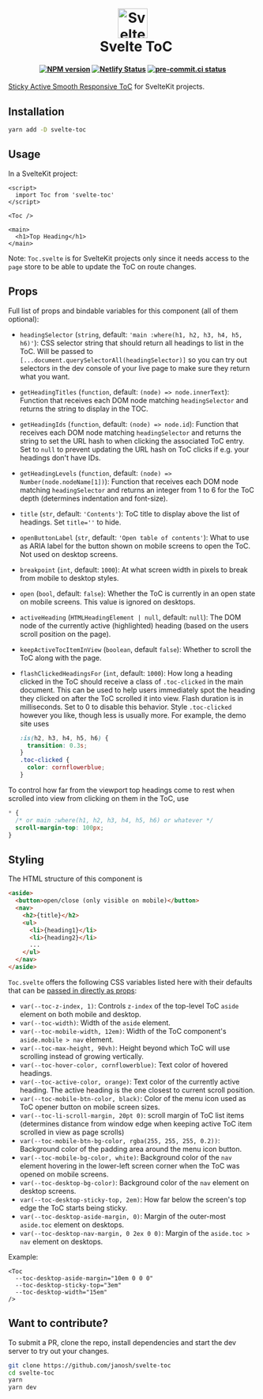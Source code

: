 <h1 align="center">
  <img src="https://raw.githubusercontent.com/janosh/svelte-toc/main/static/favicon.svg" alt="Svelte ToC" height=60>
  <br>&ensp;Svelte ToC
</h1>

<h4 align="center">

[![NPM version](https://img.shields.io/npm/v/svelte-toc?color=blue&logo=NPM)](https://npmjs.com/package/svelte-toc)
[![Netlify Status](https://api.netlify.com/api/v1/badges/0238699e-17a8-4423-85de-a5ca30baff0d/deploy-status)](https://app.netlify.com/sites/svelte-toc/deploys)
[![pre-commit.ci status](https://results.pre-commit.ci/badge/github/janosh/svelte-toc/main.svg)](https://results.pre-commit.ci/latest/github/janosh/svelte-toc/main)

</h4>

[Sticky Active Smooth Responsive ToC](https://janosh.dev/blog/sticky-active-smooth-responsive-toc) for SvelteKit projects.

## Installation

```sh
yarn add -D svelte-toc
```

## Usage

In a SvelteKit project:

```svelte
<script>
  import Toc from 'svelte-toc'
</script>

<Toc />

<main>
  <h1>Top Heading</h1>
</main>
```

Note: `Toc.svelte` is for SvelteKit projects only since it needs access to the `page` store to be able to update the ToC on route changes.

## Props

Full list of props and bindable variables for this component (all of them optional):

- `headingSelector` (`string`, default: `'main :where(h1, h2, h3, h4, h5, h6)'`): CSS selector string that should return all headings to list in the ToC. Will be passed to `[...document.querySelectorAll(headingSelector)]` so you can try out selectors in the dev console of your live page to make sure they return what you want.
- `getHeadingTitles` (`function`, default: `(node) => node.innerText`): Function that receives each DOM node matching `headingSelector` and returns the string to display in the TOC.
- `getHeadingIds` (`function`, default: `(node) => node.id`): Function that receives each DOM node matching `headingSelector` and returns the string to set the URL hash to when clicking the associated ToC entry. Set to `null` to prevent updating the URL hash on ToC clicks if e.g. your headings don't have IDs.
- `getHeadingLevels` (`function`, default: `(node) => Number(node.nodeName[1])`): Function that receives each DOM node matching `headingSelector` and returns an integer from 1 to 6 for the ToC depth (determines indentation and font-size).
- `title` (`str`, default: `'Contents'`): ToC title to display above the list of headings. Set `title=''` to hide.
- `openButtonLabel` (`str`, default: `'Open table of contents'`): What to use as ARIA label for the button shown on mobile screens to open the ToC. Not used on desktop screens.
- `breakpoint` (`int`, default: `1000`): At what screen width in pixels to break from mobile to desktop styles.
- `open` (`bool`, default: `false`): Whether the ToC is currently in an open state on mobile screens. This value is ignored on desktops.
- `activeHeading` (`HTMLHeadingElement | null`, default: `null`): The DOM node of the currently active (highlighted) heading (based on the users scroll position on the page).
- `keepActiveTocItemInView` (`boolean`, default `false`): Whether to scroll the ToC along with the page.
- `flashClickedHeadingsFor` (`int`, default: `1000`): How long a heading clicked in the ToC should receive a class of `.toc-clicked` in the main document. This can be used to help users immediately spot the heading they clicked on after the ToC scrolled it into view. Flash duration is in milliseconds. Set to 0 to disable this behavior. Style `.toc-clicked` however you like, though less is usually more. For example, the demo site uses

  ```css
  :is(h2, h3, h4, h5, h6) {
    transition: 0.3s;
  }
  .toc-clicked {
    color: cornflowerblue;
  }
  ```

To control how far from the viewport top headings come to rest when scrolled into view from clicking on them in the ToC, use

```css
* {
  /* or main :where(h1, h2, h3, h4, h5, h6) or whatever */
  scroll-margin-top: 100px;
}
```

## Styling

The HTML structure of this component is

```html
<aside>
  <button>open/close (only visible on mobile)</button>
  <nav>
    <h2>{title}</h2>
    <ul>
      <li>{heading1}</li>
      <li>{heading2}</li>
      ...
    </ul>
  </nav>
</aside>
```

`Toc.svelte` offers the following CSS variables listed here with their defaults that can be [passed in directly as props](https://github.com/sveltejs/rfcs/pull/13):

- `var(--toc-z-index, 1)`: Controls `z-index` of the top-level ToC `aside` element on both mobile and desktop.
- `var(--toc-width)`: Width of the `aside` element.
- `var(--toc-mobile-width, 12em)`: Width of the ToC component's `aside.mobile > nav` element.
- `var(--toc-max-height, 90vh)`: Height beyond which ToC will use scrolling instead of growing vertically.
- `var(--toc-hover-color, cornflowerblue)`: Text color of hovered headings.
- `var(--toc-active-color, orange)`: Text color of the currently active heading. The active heading is the one closest to current scroll position.
- `var(--toc-mobile-btn-color, black)`: Color of the menu icon used as ToC opener button on mobile screen sizes.
- `var(--toc-li-scroll-margin, 20pt 0)`: scroll margin of ToC list items (determines distance from window edge when keeping active ToC item scrolled in view as page scrolls)
- `var(--toc-mobile-btn-bg-color, rgba(255, 255, 255, 0.2))`: Background color of the padding area around the menu icon button.
- `var(--toc-mobile-bg-color, white)`: Background color of the `nav` element hovering in the lower-left screen corner when the ToC was opened on mobile screens.
- `var(--toc-desktop-bg-color)`: Background color of the `nav` element on desktop screens.
- `var(--toc-desktop-sticky-top, 2em)`: How far below the screen's top edge the ToC starts being sticky.
- `var(--toc-desktop-aside-margin, 0)`: Margin of the outer-most `aside.toc` element on desktops.
- `var(--toc-desktop-nav-margin, 0 2ex 0 0)`: Margin of the `aside.toc > nav` element on desktops.

Example:

```svelte
<Toc
  --toc-desktop-aside-margin="10em 0 0 0"
  --toc-desktop-sticky-top="3em"
  --toc-desktop-width="15em"
/>
```

## Want to contribute?

To submit a PR, clone the repo, install dependencies and start the dev server to try out your changes.

```sh
git clone https://github.com/janosh/svelte-toc
cd svelte-toc
yarn
yarn dev
```
